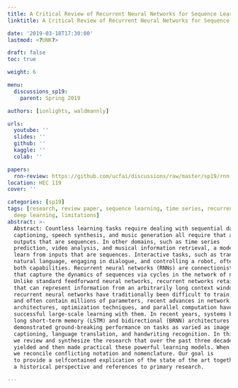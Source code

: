 ```yaml
---
title: A Critical Review of Recurrent Neural Networks for Sequence Learning
linktitle: A Critical Review of Recurrent Neural Networks for Sequence Learning

date: '2019-03-18T17:30:00'
lastmod: <?UNK?>

draft: false
toc: true

weight: 6

menu:
  discussions_sp19:
    parent: Spring 2019

authors: [ionlights, waldmannly]

urls:
  youtube: ''
  slides: ''
  github: ''
  kaggle: ''
  colab: ''

papers:
  rnn-review: https://github.com/ucfai/discussions/raw/master/sp19/rnn-review.pdf
location: HEC 119
cover: ''

categories: [sp19]
tags: [research, review paper, sequence learning, time series, recurrent networks,
  deep learning, limitations]
abstract: >-
  Abstract: Countless learning tasks require dealing with sequential data. Image
  captioning, speech synthesis, and music generation all require that a model  produce
  outputs that are sequences. In other domains, such as time series
  prediction, video analysis, and musical information retrieval, a model must
  learn from inputs that are sequences. Interactive tasks, such as translating
  natural language, engaging in dialogue, and controlling a robot, often demand
  both capabilities. Recurrent neural networks (RNNs) are connectionist models
  that capture the dynamics of sequences via cycles in the network of nodes.
  Unlike standard feedforward neural networks, recurrent networks retain a state
  that can represent information from an arbitrarily long context window.  Although
  recurrent neural networks have traditionally been difficult to train,
  and often contain millions of parameters, recent advances in network
  architectures, optimization techniques, and parallel computation have enabled
  successful large-scale learning with them. In recent years, systems based on
  long short-term memory (LSTM) and bidirectional (BRNN) architectures have
  demonstrated ground-breaking performance on tasks as varied as image
  captioning, language translation, and handwriting recognition. In this survey,
  we review and synthesize the research that over the past three decades first
  yielded and then made practical these powerful learning models. When  appropriate,
  we reconcile conflicting notation and nomenclature. Our goal is
  to provide a selfcontained explication of the state of the art together with
  a historical perspective and references to primary research.

---
```


<!-- TODO Add Meeting Notes/Contents here -->
<!-- NOTE Refer the Documentation if you're unsure how to format/add to this. -->
